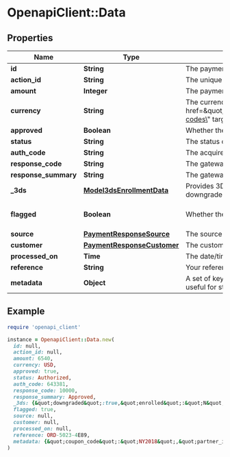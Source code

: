# OpenapiClient::Data

## Properties

| Name | Type | Description | Notes |
| ---- | ---- | ----------- | ----- |
| **id** | **String** | The payment unique identifier | [optional] |
| **action_id** | **String** | The unique identifier for the action performed against this payment | [optional] |
| **amount** | **Integer** | The payment amount | [optional] |
| **currency** | **String** | The currency in which the payment was made (&lt;a href&#x3D;\&quot;https://docs.checkout.com/resources/codes/currency-codes\&quot; target&#x3D;\&quot;blank\&quot;&gt;three-letter ISO code&lt;/a&gt;) | [optional] |
| **approved** | **Boolean** | Whether the payment request was approved | [optional] |
| **status** | **String** | The status of the payment | [optional] |
| **auth_code** | **String** | The acquirer authorization code, if the payment was authorized. | [optional] |
| **response_code** | **String** | The gateway response code | [optional] |
| **response_summary** | **String** | The gateway response summary | [optional] |
| **_3ds** | [**Model3dsEnrollmentData**](Model3dsEnrollmentData.md) | Provides 3D Secure enrollment status if the payment was downgraded to non-3D Secure | [optional] |
| **flagged** | **Boolean** | Whether the payment was flagged by a risk check | [optional][default to false] |
| **source** | [**PaymentResponseSource**](PaymentResponseSource.md) | The source of the payment | [optional] |
| **customer** | [**PaymentResponseCustomer**](PaymentResponseCustomer.md) | The customer to which this payment is linked | [optional] |
| **processed_on** | **Time** | The date/time the payment was processed | [optional] |
| **reference** | **String** | Your reference for the payment | [optional] |
| **metadata** | **Object** | A set of key-value pairs that you can attach to a payment. It can be useful for storing additional information in a structured format. | [optional] |

## Example

```ruby
require 'openapi_client'

instance = OpenapiClient::Data.new(
  id: null,
  action_id: null,
  amount: 6540,
  currency: USD,
  approved: true,
  status: Authorized,
  auth_code: 643381,
  response_code: 10000,
  response_summary: Approved,
  _3ds: {&quot;downgraded&quot;:true,&quot;enrolled&quot;:&quot;N&quot;},
  flagged: true,
  source: null,
  customer: null,
  processed_on: null,
  reference: ORD-5023-4E89,
  metadata: {&quot;coupon_code&quot;:&quot;NY2018&quot;,&quot;partner_id&quot;:123989}
)
```

